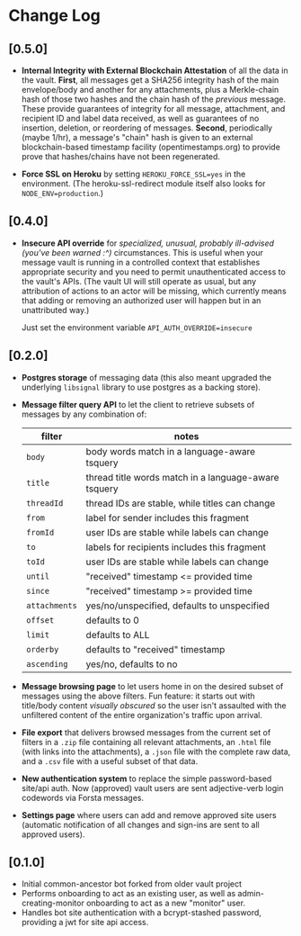 # Change Log

## [0.5.0]
- **Internal Integrity with External Blockchain Attestation** of all the data in the vault. 
  **First**, all messages get a SHA256 integrity hash of the main envelope/body and another
  for any attachments, plus a Merkle-chain hash of those two hashes and the chain hash of the 
  *previous* message. These provide guarantees of integrity for all message, attachment, and 
  recipient ID and label data received, as well as guarantees of no insertion, deletion, or 
  reordering of messages. **Second**, periodically (maybe 1/hr), a message's "chain" hash is 
  given to an external blockchain-based timestamp facility (opentimestamps.org) to provide 
  prove that hashes/chains have not been regenerated.

- **Force SSL on Heroku** by setting `HEROKU_FORCE_SSL=yes` in the environment. 
  (The heroku-ssl-redirect module itself also looks for `NODE_ENV=production`.)

## [0.4.0]
- **Insecure API override** for *specialized, unusual, probably ill-advised 
  (you've been warned :^)* circumstances. This is useful when your message vault is 
  running in a controlled context that establishes appropriate security and you need 
  to permit unauthenticated access to the vault's APIs. (The vault UI will still operate as
  usual, but any attribution of actions to an actor will be missing, which currently 
  means that adding or removing an authorized user will happen but in an unattributed way.)

  Just set the environment variable `API_AUTH_OVERRIDE=insecure`

## [0.2.0]
- **Postgres storage** of messaging data (this also meant upgraded the underlying 
  `libsignal` library to use postgres as a backing store).
- **Message filter query API** to let the client to retrieve subsets of messages 
  by any combination of: 

    filter | notes
    -------|--------
    `body` | body words match in a language-aware tsquery
    `title` | thread title words match in a language-aware tsquery
    `threadId` | thread IDs are stable, while titles can change
    `from` | label for sender includes this fragment
    `fromId` | user IDs are stable while labels can change
    `to` | labels for recipients includes this fragment
    `toId` | user IDs are stable while labels can change
    `until` | "received" timestamp <= provided time
    `since` | "received" timestamp >= provided time
    `attachments` | yes/no/unspecified, defaults to unspecified
    `offset` | defaults to 0
    `limit` | defaults to ALL
    `orderby` | defaults to "received" timestamp
    `ascending` | yes/no, defaults to no

- **Message browsing page** to let users home in on the desired subset of messages 
  using the above filters. Fun feature: it starts out with title/body content 
  *visually obscured* so the user isn't assaulted with the unfiltered content of
  the entire organization's traffic upon arrival.
- **File export** that delivers browsed messages from the current set of filters in
  a `.zip` file containing all relevant attachments, an `.html` file (with links 
  into the attachments), a `.json` file with the complete raw data, and a `.csv` 
  file with a useful subset of that data.
- **New authentication system** to replace the simple password-based site/api auth.
  Now (approved) vault users are sent adjective-verb login codewords via Forsta messages.
- **Settings page** where users can add and remove approved site users (automatic
  notification of all changes and sign-ins are sent to all approved users).

## [0.1.0]
- Initial common-ancestor bot forked from older vault project
- Performs onboarding to act as an existing user, as well as admin-creating-monitor 
  onboarding to act as a new "monitor" user.
- Handles bot site authentication with a bcrypt-stashed password, providing a jwt 
  for site api access.
